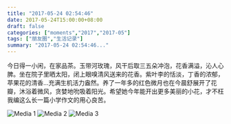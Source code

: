 ```yaml
---
title: "2017-05-24 02:54:46"
date: 2017-05-24T15:00:00+08:00
draft: false
categories: ["moments","2017","2017-05"]
tags: ["朋友圈","生活记录"]
summary: "2017-05-24 02:54:46..."
---
```


今日得一小闲，在家品茶。玉带河玫瑰，风干后取三五朵冲泡，花香满溢，沁人心脾。坐在院子里晒太阳，闭上眼嗅清风送来的花香。紫叶李的恬淡，丁香的浓郁，苹果花的清香…充满生机活力盎然。养了一年多的红色微月也在今晨舒展开了花瓣，沐浴着微风，贪婪地吮吸着阳光。希望她今年能开出更多美丽的小花，才不枉我编这么长一篇小学作文的用心良苦。

![Media 1](/Moments/photos/2017-05-24/201705240254460.jpg)
![Media 2](/Moments/photos/2017-05-24/201705240254461.jpg)
![Media 3](/Moments/photos/2017-05-24/201705240254462.jpg)

